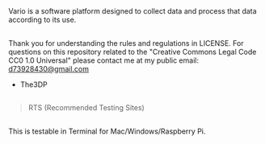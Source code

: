 ##
Vario is a software platform designed to collect data and
process that data according to its use. 
##
Thank you for understanding the rules and regulations in LICENSE.
For questions on this repository related to the "Creative Commons Legal Code
CC0 1.0 Universal" please contact me at my public email:
d73928430@gmail.com

- The3DP
##
>RTS (Recommended Testing Sites)
##
This is testable in Terminal for Mac/Windows/Raspberry Pi.
##
